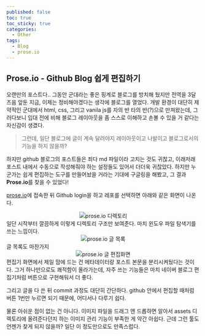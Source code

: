 ```yaml
---
published: false
toc: true
toc_sticky: true
categories:
  - Other
tags:
  - Blog
  - prose.io
---
```

## Prose.io - Github Blog 쉽게 편집하기

오랜만의 포스트다.. 그동안 군대라는 좋은 핑계로 블로그를 방치해 뒀지만 전역을 3달 즈음 앞둔 지금, 이제는 정비해야겠다는 생각에 블로그를 열었다. 개발 환경이 대단히 제약적인 군대에서 html, css, 그리고 vanila js를 자의 반 타의 반(?)으로 만져왔는데, 그러다보니 입대 전에 비해 블로그 레이아웃을 좀 스스로 이해하고 손볼 수 있을 거 같다는 자신감이 생겼다.  

> 그런데, 일단 블로그에 글이 계속 달려야지 레이아웃이고 나발이고 블로그로서의 기능을 하지 않을까?

하지만 github 블로그의 포스트들은 죄다 md 파일이라 고치는 것도 귀찮고, 이래저래 포스트 내에서 수동으로 작성해줘야 하는 설정들도 있어서 더더욱 귀찮았다. 하지만 누군가는 쉽게 편집하는 도구를 만들어놨을 거라는 기대에 구글링을 해봤고, 그 결과 **Prose.io**를 찾을 수 있었다!

[prose.io](prose.io)에 접속한 뒤 Github login을 하고 레포를 선택하면 아래와 같은 화면이 나온다.

<center><img src="https://github.com/B0neh3ad/B0neh3ad.github.io/assets/78327074/aaf24fe0-6fdf-43a6-b4ca-2b5fac3bf50e" alt="prose.io 디렉토리"></center>
일단 시작부터 깔끔하게 이렇게 디렉토리 구조만 보여준다. 마치 윈도우 파일 탐색기를 쓰는 느낌이다.  

<center><img src="https://github.com/B0neh3ad/B0neh3ad.github.io/assets/78327074/612f5a11-89c6-4051-bf0d-69d35adb5ad0" alt="prose.io 글 목록"></center>
글 목록도 마찬가지  

<center><img src="https://github.com/B0neh3ad/B0neh3ad.github.io/assets/78327074/1e58c1f2-7068-4b31-9095-587765d425df" alt="prose.io 글 편집화면"></center>
편집기 화면에서 제일 맘에 드는 건 메타데이터랑 포스트 본문을 분리시켜뒀다는 것이다. 그거 하나만으로도 쾌적함이 올라가는데, 자주 쓰는 기능들은 마치 네이버 블로그 편집기처럼 버튼으로 구현해둬서 더 좋다.

그리고 글을 다 쓴 뒤 commit 과정도 대단히 간단하다. github 안에서 편집할 때처럼 버튼 1번만 누르면 되기 때문에, 어디서나 다루기 쉽다.  
  
물론 아쉬운 점이 없는 건 아니다. 이미지 파일을 드래그 앤 드롭하면 알아서 assets 디렉토리에 올려준다던지 하는 이미지 관리 기능이 부족한 게 약간 아쉽다. 근데 그런 툴도 언젠가 찾게 되지 않을까? 일단 이 정도만으로도 만족스럽다.
